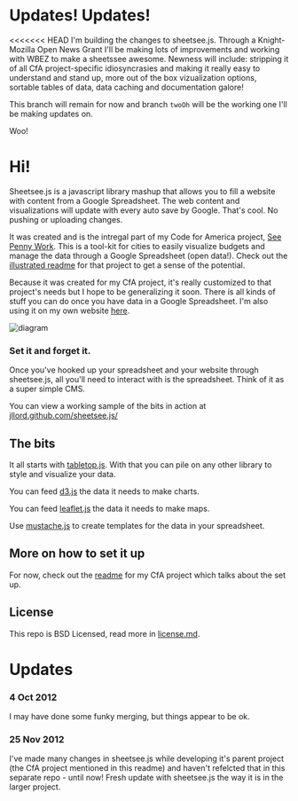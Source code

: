 # Updates! Updates! 

<<<<<<< HEAD
 I'm building the changes to sheetsee.js. Through a Knight-Mozilla Open News Grant I'll be making lots of improvements and working with WBEZ to make a sheetssee awesome. Newness will include: stripping it of all CfA project-specific idiosyncrasies and making it really easy to understand and stand up, more out of the box vizualization options, sortable tables of data, data caching and documentation galore!

 This branch will remain for now and branch `twoOh` will be the working one I'll be making updates on. 

 Woo!

# Hi!

Sheetsee.js is a javascript library mashup that allows you to fill a website with content from a Google Spreadsheet. The web content and visualizations will update with every auto save by Google. That's cool. No pushing or uploading changes. 

It was created and is the intregal part of my Code for America project, [See Penny Work](http://www.seepennywork.in). This is a tool-kit for cities to easily visualize budgets and manage the data through a Google Spreadsheet (open data!). Check out the [illustrated readme](http://www.github.com/codeforamerica/wp-splost) for that project to get a sense of the potential. 

Because it was created for my CfA project, it's really customized to that project's needs  but I hope to be generalizing it soon. There is all kinds of stuff you can do once you have data in a Google Spreadsheet. I'm also using it on my own website [here](http://www.jlord.us/dashboard).

![diagram](https://raw.github.com/jllord/sheetsee.js/master/images/sheetsee_diagram.png)

### Set it and forget it. 

Once you've hooked up your spreadsheet and your website through sheetsee.js, all you'll need to interact with is the spreadsheet. Think of it as a super simple CMS. 

You can view a working sample of the bits in action at [jllord.github.com/sheetsee.js/](http://jllord.github.com/sheetsee.js/)

## The bits

It all starts with [tabletop.js](http://builtbybalance.com/Tabletop/). With that you can pile on any other library to style and visualize your data. 

You can feed [d3.js](http://d3js.org/) the data it needs to make charts. 

You can feed [leaflet.js](http://leaflet.cloudmade.com/) the data it needs to make maps.

Use [mustache.js](http://mustache.github.com/) to create templates for the data in your spreadsheet.


## More on how to set it up

For now, check out the [readme](http://www.github.com/codeforamerica/wp-splost) for my CfA project which talks about the set up. 

## License 

This repo is BSD Licensed, read more in [license.md](https://github.com/jllord/sheetsee.js/blob/master/license.md).

# Updates

### 4 Oct 2012

I may have done some funky merging, but things appear to be ok. 

### 25 Nov 2012 

I've made many changes in sheetsee.js while developing it's parent project (the CfA project mentioned in this readme) and haven't refelcted that in this separate repo - until now! Fresh update with sheetsee.js the way it is in the larger project.

